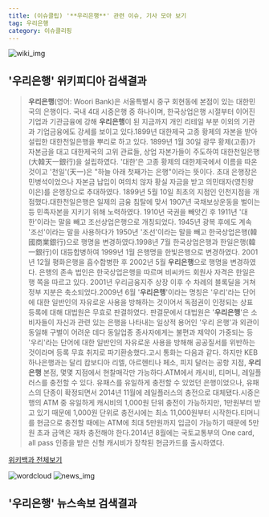 ```yaml
---
title: (이슈클립) '**우리은행**' 관련 이슈, 기사 모아 보기
tag: 우리은행
category: 이슈클리핑
---
```

![wiki_img](https://user-images.githubusercontent.com/42597476/44503234-41136a80-a6d0-11e8-9071-6fc6418eafe4.png)
## **'**우리은행**'** 위키피디아 검색결과
>**우리은행**(영어: Woori Bank)은 서울특별시 중구 회현동에 본점이 있는 대한민국의 은행이다. 국내 4대 시중은행 중 하나이며, 한국상업은행 시절부터 이어진 기업과 기관금융에 강해 **우리은행**이 된 지금까지 개인 리테일 부분 이외의 기관과 기업금융에도 강세를 보이고 있다.1899년 대한제국 고종 황제의 자본을 받아 설립한 대한천일은행을 뿌리로 하고 있다. 1899년 1월 30일 광무 황제(고종)가 자본금을 대고 대한제국의 고위 관료들, 상업 자본가들이 주도하여 대한천일은행(大韓天一銀行)을 설립하였다. '대한'은 고종 황제의 대한제국에서 이름을 따온 것이고 '천일'(天一)은 "하늘 아래 첫째가는 은행"이라는 뜻이다. 초대 은행장은 민병석이었으나 자본금 납입이 여의치 않자 황실 자금을 받고 의민태자(영친왕 이은)를 은행장으로 추대하였다. 1899년 5월 10일 최초의 지점인 인천지점을 개점했다.대한천일은행은 일제의 금융 침탈에 맞서 1907년 국채보상운동을 벌이는 등 민족자본을 지키기 위해 노력하였다. 1910년 국권을 빼앗긴 후 1911년 '대한'이라는 말을 빼고 조선상업은행으로 개칭되었다. 1945년 광복 후에도 계속 '조선'이라는 말을 사용하다가 1950년 '조선'이라는 말을 빼고 한국상업은행(韓國商業銀行)으로 행명을 변경하였다.1998년 7월 한국상업은행과 한일은행(韓一銀行)이 대등합병하여 1999년 1월 은행명을 한빛은행으로 변경하였다. 2001년 12월 평화은행을 흡수합병한 후 2002년 5월 **우리은행**으로 행명을 변경하였다. 은행의 존속 법인은 한국상업은행을 따르며 비씨카드 회원사 자격은 한일은행 쪽을 따르고 있다. 2001년 우리금융지주 상장 이후 수 차례의 블록딜을 거쳐 정부 지분은 축소되었다.2009년 6월 '**우리은행**'이라는 명칭은 '우리'라는 단어에 대한 일반인의 자유로운 사용을 방해하는 것이어서 독점권이 인정되는 상표 등록에 대해 대법원은 무효로 판결하였다. 판결문에서 대법원은 '**우리은행**'은 소비자들이 자신과 관련 있는 은행을 나타내는 일상적 용어인 '우리 은행'과 외관이 동일해 구별이 어려운 데다 동일업종 종사자에게는 불편과 제약이 가중되는 등 '우리'라는 단어에 대한 일반인의 자유로운 사용을 방해해 공공질서를 위반하는 것이라며 등록 무효 취지로 파기환송했다.고시 통화는 다음과 같다. 하지만 KEB하나은행과는 달리 캄보디아 리엘, 아르헨티나 페소, 피지 달러는 공항 지점, **우리은행** 본점, 몇몇 지점에서 현찰매각만 가능하다.ATM에서 캐시비, 티머니, 레일플러스를 충전할 수 있다. 유패스를 유일하게 충전할 수 있었던 은행이었으나, 유패스의 단종이 확정되면서 2014년 11월에 레일플러스의 충전으로 대체됐다.시중은행의 ATM 중 유일하게 캐시비의 1,000원 단위 충전이 가능하지만, 1만원부터 받고 있기 때문에 1,000원 단위로 충전시에는 최소 11,000원부터 시작한다.티머니를 현금으로 충전할 때에는 ATM에 최대 5만원까지 입금이 가능하기 때문에 5만원 초과 금액은 재차 충전해야 한다.2014년 8월에는 국토교통부의 One card, all pass 인증을 받은 신형 캐시비가 장착된 현금카드를 출시하였다.

<a href="https://ko.wikipedia.org/wiki/우리은행" target="_blank">위키백과 전체보기</a>

![wordcloud](https://s3.ap-northeast-2.amazonaws.com/lyrics101-wordcloud/2018-09-21-1537494666.png)
![news_img](https://user-images.githubusercontent.com/42597476/44507050-1206f400-a6e4-11e8-8d98-7ffbfebb353f.png)
## **'**우리은행**'** 뉴스속보 검색결과

